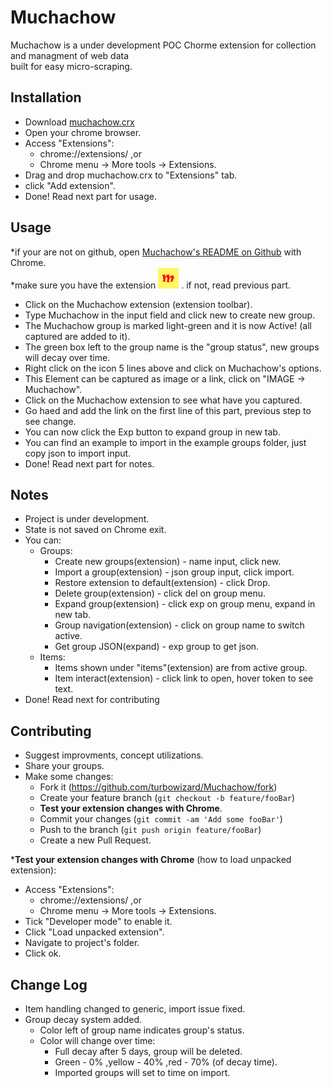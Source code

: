 # Muchachow 
Muchachow is a under development POC Chorme extension for collection and managment of web data  
built for easy micro-scraping.   
## Installation
* Download [muchachow.crx](muchachow.crx)
* Open your chrome browser.
* Access "Extensions":
  * chrome://extensions/ ,or
  * Chrome menu -> More tools -> Extensions.
* Drag and drop muchachow.crx to "Extensions" tab.
* click "Add extension".
* Done! Read next part for usage.
## Usage
*if your are not on github, open [Muchachow's README on Github](https://github.com/turbowizard/Muchachow/blob/master/README.md) with Chrome.  
*make sure you have the extension ![](m1616.png) . if not, read previous part.    
* Click on the Muchachow extension (extension toolbar).  
* Type Muchachow in the input field and click new to create new group.  
* The Muchachow group is marked light-green and it is now Active! (all captured are added to it).  
* The green box left to the group name is the "group status", new groups will decay over time. 
* Right click on the icon 5 lines above and click on Muchachow's options.  
* This Element can be captured as image or a link, click on "IMAGE -> Muchachow".  
* Click on the Muchachow extension to see what have you captured.  
* Go haed and add the link on the first line of this part, previous step to see change.  
* You can now click the Exp button to expand group in new tab.
* You can find an example to import in the example groups folder, just copy json to import input.
* Done! Read next part for notes.  
## Notes
* Project is under development.
* State is not saved on Chrome exit.
* You can:
  * Groups:  
    * Create new groups(extension) - name input, click new.
	* Import a group(extension) - json group input, click import.
	* Restore extension to default(extension) - click Drop.
    * Delete group(extension) - click del on group menu.
    * Expand group(extension) - click exp on group menu, expand in new tab.
    * Group navigation(extension) - click on group name to switch active.
	* Get group JSON(expand) - exp group to get json.
  * Items:
    * Items shown under "items"(extension) are from active group.
    * Item interact(extension) - click link to open, hover token to see text.
* Done! Read next for contributing 
## Contributing
* Suggest improvments, concept utilizations.
* Share your groups.
* Make some changes:
  * Fork it (https://github.com/turbowizard/Muchachow/fork)
  * Create your feature branch (`git checkout -b feature/fooBar`)
  * __Test your extension changes with Chrome__.
  * Commit your changes (`git commit -am 'Add some fooBar'`)
  * Push to the branch (`git push origin feature/fooBar`)
  * Create a new Pull Request. 

*__Test your extension changes with Chrome__ (how to load unpacked extension):  
* Access "Extensions":
  * chrome://extensions/ ,or
  * Chrome menu -> More tools -> Extensions.
* Tick "Developer mode" to enable it.
* Click "Load unpacked extension".
* Navigate to project's folder.
* Click ok.
## Change Log
* Item handling changed to generic, import issue fixed.
* Group decay system added.
  * Color left of group name indicates group's status.
  * Color will change over time:
	* Full decay after 5 days, group will be deleted.
    * Green - 0% ,yellow - 40% ,red - 70% (of decay time).
	* Imported groups will set to time on import.